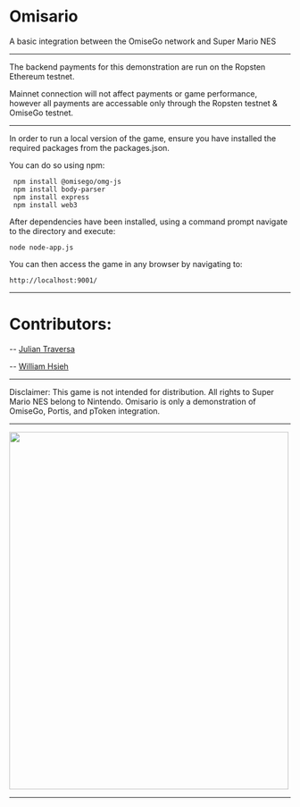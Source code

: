# Omisario


 A basic integration between the OmiseGo network and Super Mario NES


-------------------------------------------------
The backend payments for this demonstration are run on the Ropsten Ethereum testnet.

Mainnet connection will not affect payments or game performance, however all payments are accessable only through the Ropsten testnet & OmiseGo testnet.

--------------------------------------------------

In order to run a local version of the game, ensure you have installed the required packages from the packages.json. 

You can do so using npm:

```
 npm install @omisego/omg-js
 npm install body-parser
 npm install express
 npm install web3
```

After dependencies have been installed, using a command prompt navigate to the directory and execute: 

```
node node-app.js
``` 

You can then access the game in any browser by navigating to:

```
http://localhost:9001/
```

--------------------------------------------------

# Contributors:

-- [Julian Traversa](https://github.com/JTraversa)

-- [William Hsieh](https://github.com/whsieh2)

--------------------------------------------------

Disclaimer: This game is not intended for distribution. All rights to Super Mario NES belong to Nintendo. Omisario is only a demonstration of OmiseGo, Portis, and pToken integration.

--------------------------------------------------
<img src="https://nescience.io/wp-content/uploads/2020/05/OmisarioLogo.jpg" width="500" height="640">

--------------------------------------------------

